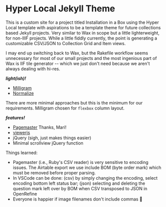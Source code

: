# Hyper Local Jekyll Theme

This is a custom site for a project titled Installation in a Box using the Hyper Local template with aspirations to be a template theme for future collections based Jekyll projects. Very similar to Wax in scope but a little lighterweight, for non-IIIF projects. While a little fiddly currently, the point is generating a customizable CSV/JSON to Collection Grid and Item views.

I may end up switching back to Wax, but the Rakefile workflow seems unnecessary for most of our small projects and the most ingenious part of Wax is IIF tile generator -- which we just don't need because we aren't always dealing with hi-res.

***light(ish)!***

- [Milligram](https://milligram.io/)
- [Normalize](https://necolas.github.io/normalize.css/)

There are more minimal approaches but this is the minimum for our requirements. Milligram chosen for `flexbox` column layout.

***features!***

- [Pagemaster](https://github.com/mnyrop/pagemaster) Thanks, Mari!
- [viewerjs](https://github.com/fengyuanchen/viewerjs)
- jQuery (sigh, just makes things easier)
- Minimal scrollview jQuery function

Things learned:

- Pagemaster (i.e., Ruby's CSV reader) is very sensitive to encoding issues. The Airtable export we use include BOM  (byte order mark) which must be removed before proper parsing.
- In VSCode can be done: (csv) by simply changing the encoding, select encoding bottom left status bar; (json) selecting and deleting the question mark left over by BOM when CSV transposed to JSON in OpenRefine
- Everyone is happier if image filenames don't include commas :information_desk_person: